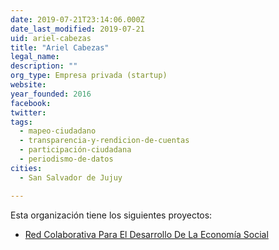 ```yaml
---
date: 2019-07-21T23:14:06.000Z
date_last_modified: 2019-07-21
uid: ariel-cabezas
title: "Ariel Cabezas"
legal_name: 
description: ""
org_type: Empresa privada (startup)
website: 
year_founded: 2016
facebook: 
twitter: 
tags:
  - mapeo-ciudadano
  - transparencia-y-rendicion-de-cuentas
  - participación-ciudadana
  - periodismo-de-datos
cities: 
  - San Salvador de Jujuy

---
```


Esta organización tiene los siguientes proyectos:

- [Red Colaborativa Para El Desarrollo De La Economía Social](/proyectos/red-colaborativa-para-el-desarrollo-de-la-economia-social)
